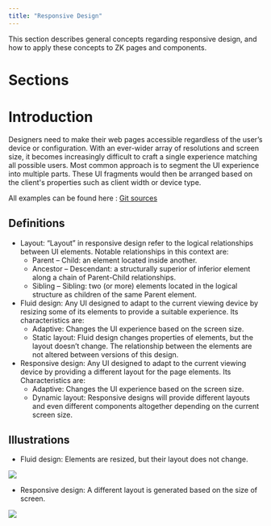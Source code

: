 ```yaml
---
title: "Responsive Design"
---
```



This section describes general concepts regarding responsive design, and
how to apply these concepts to ZK pages and components.

# Sections

# Introduction

Designers need to make their web pages accessible regardless of the
user’s device or configuration. With an ever-wider array of resolutions
and screen size, it becomes increasingly difficult to craft a single
experience matching all possible users. Most common approach is to
segment the UI experience into multiple parts. These UI fragments would
then be arranged based on the client's properties such as client width
or device type.

All examples can be found here : [Git sources](https://github.com/zkoss/zkbooks/tree/master/developersreference/developersreference/src/main/webapp/responsiveDesign)

## Definitions

- Layout: “Layout” in responsive design refer to the logical
  relationships between UI elements. Notable relationships in this
  context are:
  - Parent – Child: an element located inside another.
  - Ancestor – Descendant: a structurally superior of inferior element
    along a chain of Parent-Child relationships.
  - Sibling – Sibling: two (or more) elements located in the logical
    structure as children of the same Parent element.
- Fluid design: Any UI designed to adapt to the current viewing device
  by resizing some of its elements to provide a suitable experience. Its
  characteristics are:
  - Adaptive: Changes the UI experience based on the screen size.
  - Static layout: Fluid design changes properties of elements, but the
    layout doesn’t change. The relationship between the elements are not
    altered between versions of this design.
- Responsive design: Any UI designed to adapt to the current viewing
  device by providing a different layout for the page elements. Its
  Characteristics are:
  - Adaptive: Changes the UI experience based on the screen size.
  - Dynamic layout: Responsive designs will provide different layouts
    and even different components altogether depending on the current
    screen size.

## Illustrations

- Fluid design: Elements are resized, but their layout does not change.

![]({{site.baseurl}}/zk_dev_ref/images/Fluid.png)

- Responsive design: A different layout is generated based on the size
  of screen.

![]({{site.baseurl}}/zk_dev_ref/images/Responsive.png)
